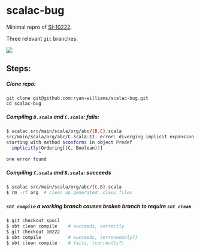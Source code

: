 # scalac-bug
Minimal repro of [SI-10222](https://issues.scala-lang.org/browse/SI-10222).

Three relevant `git` branches:

![](https://d3vv6lp55qjaqc.cloudfront.net/items/351r0A3B1R0H2e2e1P2X/Screen%20Shot%202017-07-05%20at%201.11.05%20PM.png)

## Steps:

##### Clone repo:
```
git clone git@github.com:ryan-williams/scalac-bug.git
cd scalac-bug
```

##### Compiling `B.scala` and `C.scala`: **fails**:

```bash
$ scalac src/main/scala/org/abc/{B,C}.scala
src/main/scala/org/abc/C.scala:11: error: diverging implicit expansion for type Ordering[(org.abc.C, Boolean)]
starting with method $conforms in object Predef
  implicitly[Ordering[(C, Boolean)]]
            ^
one error found
```

##### Compiling `C.scala` and `B.scala`: succeeds

```bash
$ scalac src/main/scala/org/abc/{C,B}.scala
$ rm -rf org  # clean up generated .class files
```

##### `sbt compile` a working branch causes broken branch to require `sbt clean`

```bash
$ git checkout spoil
$ sbt clean compile    # succeeds, correctly
$ git checkout 10222
$ sbt compile          # succeeds, (erroneously?)
$ sbt clean compile    # fails, (correctly?)
```
